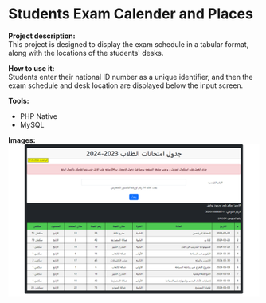 # Students Exam Calender and Places

**Project description:** 
</br> This project is designed to display the exam schedule in a tabular format, along with the locations of the students' desks.

**How to use it:**
</br> Students enter their national ID number as a unique identifier, and then the exam schedule and desk location are displayed below the input screen.

**Tools:**
 - PHP Native
 - MySQL

**Images:**
</br> ![screen](EX.png)

